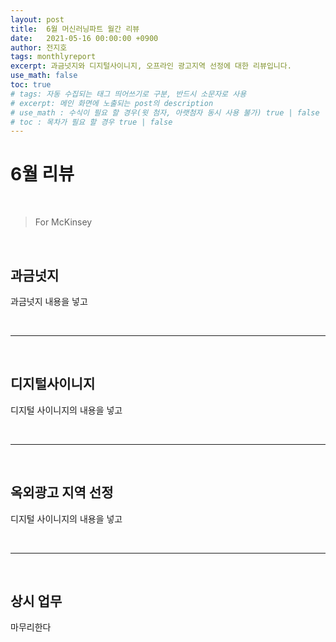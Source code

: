 ```yaml
---
layout: post
title:  6월 머신러닝파트 월간 리뷰
date:   2021-05-16 00:00:00 +0900
author: 전지호
tags: monthlyreport
excerpt: 과금넛지와 디지털사이니지, 오프라인 광고지역 선정에 대한 리뷰입니다.
use_math: false
toc: true
# tags: 자동 수집되는 태그 띄어쓰기로 구분, 반드시 소문자로 사용
# excerpt: 메인 화면에 노출되는 post의 description
# use_math : 수식이 필요 할 경우(윗 첨자, 아랫첨자 동시 사용 불가) true | false
# toc : 목차가 필요 할 경우 true | false
---
```


# 6월 리뷰

<br/>

> For McKinsey

<br/>

## 과금넛지

과금넛지 내용을 넣고

<br/>
<hr/>
<br/>

## 디지털사이니지

디지털 사이니지의 내용을 넣고

<br/>
<hr/>
<br/>

## 옥외광고 지역 선정

디지털 사이니지의 내용을 넣고

<br/>
<hr/>
<br/>

## 상시 업무

마무리한다